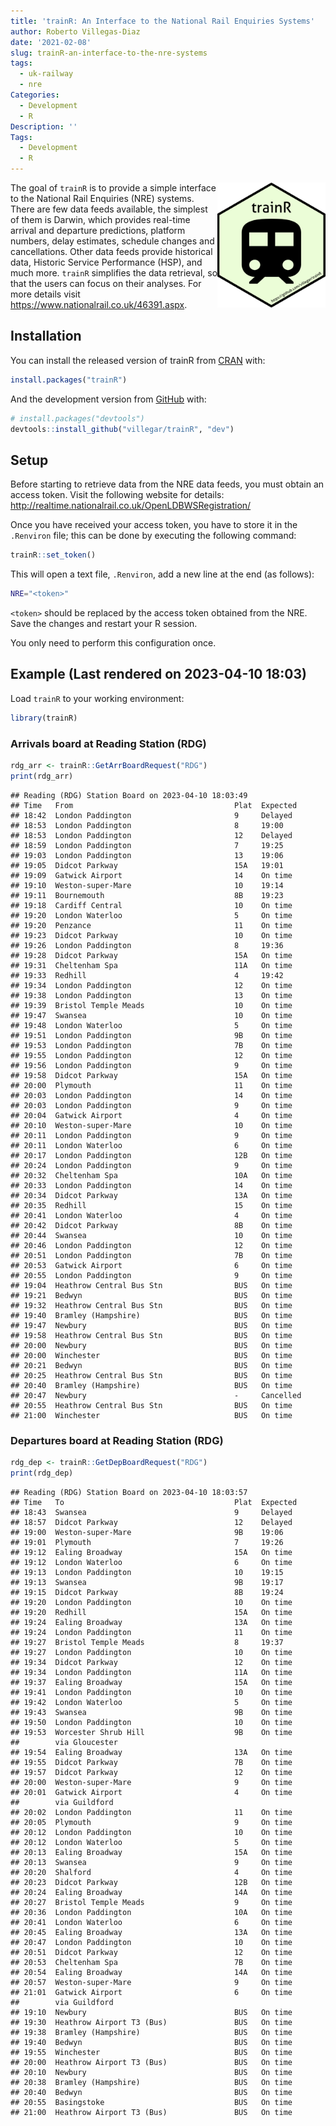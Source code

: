 ```yaml
---
title: 'trainR: An Interface to the National Rail Enquiries Systems'
author: Roberto Villegas-Diaz
date: '2021-02-08'
slug: trainR-an-interface-to-the-nre-systems
tags:
  - uk-railway
  - nre
Categories:
  - Development
  - R
Description: ''
Tags:
  - Development
  - R
---
```


<img src="https://raw.githubusercontent.com/villegar/trainR/main/inst/images/logo.png" alt="logo" align="right" height=200px/>

The goal of `trainR` is to provide a simple interface to the 
National Rail Enquiries (NRE) systems. There are few data feeds 
available, the simplest of them is Darwin, which provides real-time 
arrival and departure predictions, platform numbers, delay estimates, 
schedule changes and cancellations. Other data feeds provide historical 
data, Historic Service Performance (HSP), and much more. `trainR` 
simplifies the data retrieval, so that the users can focus on their 
analyses. For more details visit 
https://www.nationalrail.co.uk/46391.aspx.

## Installation

You can install the released version of trainR from [CRAN](https://CRAN.R-project.org) with:

``` r
install.packages("trainR")
```

And the development version from [GitHub](https://github.com/) with:

``` r
# install.packages("devtools")
devtools::install_github("villegar/trainR", "dev")
```

## Setup
Before starting to retrieve data from the NRE data feeds, you must obtain an access token. 
Visit the following website for details: http://realtime.nationalrail.co.uk/OpenLDBWSRegistration/

Once you have received your access token, you have to store it in the `.Renviron` file; this can be 
done by executing the following command:


```r
trainR::set_token()
```

This will open a text file, `.Renviron`, add a new line at the end (as follows):

```bash
NRE="<token>"
```

`<token>` should be replaced by the access token obtained from the NRE. Save the changes and restart 
your R session.

You only need to perform this configuration once.

## Example (Last rendered on 2023-04-10 18:03)

Load `trainR` to your working environment:

```r
library(trainR)
```

### Arrivals board at Reading Station (RDG)


```r
rdg_arr <- trainR::GetArrBoardRequest("RDG")
print(rdg_arr)
```

```
## Reading (RDG) Station Board on 2023-04-10 18:03:49
## Time   From                                    Plat  Expected
## 18:42  London Paddington                       9     Delayed
## 18:53  London Paddington                       8     19:00
## 18:53  London Paddington                       12    Delayed
## 18:59  London Paddington                       7     19:25
## 19:03  London Paddington                       13    19:06
## 19:05  Didcot Parkway                          15A   19:01
## 19:09  Gatwick Airport                         14    On time
## 19:10  Weston-super-Mare                       10    19:14
## 19:11  Bournemouth                             8B    19:23
## 19:18  Cardiff Central                         10    On time
## 19:20  London Waterloo                         5     On time
## 19:20  Penzance                                11    On time
## 19:23  Didcot Parkway                          10    On time
## 19:26  London Paddington                       8     19:36
## 19:28  Didcot Parkway                          15A   On time
## 19:31  Cheltenham Spa                          11A   On time
## 19:33  Redhill                                 4     19:42
## 19:34  London Paddington                       12    On time
## 19:38  London Paddington                       13    On time
## 19:39  Bristol Temple Meads                    10    On time
## 19:47  Swansea                                 10    On time
## 19:48  London Waterloo                         5     On time
## 19:51  London Paddington                       9B    On time
## 19:53  London Paddington                       7B    On time
## 19:55  London Paddington                       12    On time
## 19:56  London Paddington                       9     On time
## 19:58  Didcot Parkway                          15A   On time
## 20:00  Plymouth                                11    On time
## 20:03  London Paddington                       14    On time
## 20:03  London Paddington                       9     On time
## 20:04  Gatwick Airport                         4     On time
## 20:10  Weston-super-Mare                       10    On time
## 20:11  London Paddington                       9     On time
## 20:11  London Waterloo                         6     On time
## 20:17  London Paddington                       12B   On time
## 20:24  London Paddington                       9     On time
## 20:32  Cheltenham Spa                          10A   On time
## 20:33  London Paddington                       14    On time
## 20:34  Didcot Parkway                          13A   On time
## 20:35  Redhill                                 15    On time
## 20:41  London Waterloo                         4     On time
## 20:42  Didcot Parkway                          8B    On time
## 20:44  Swansea                                 10    On time
## 20:46  London Paddington                       12    On time
## 20:51  London Paddington                       7B    On time
## 20:53  Gatwick Airport                         6     On time
## 20:55  London Paddington                       9     On time
## 19:04  Heathrow Central Bus Stn                BUS   On time
## 19:21  Bedwyn                                  BUS   On time
## 19:32  Heathrow Central Bus Stn                BUS   On time
## 19:40  Bramley (Hampshire)                     BUS   On time
## 19:47  Newbury                                 BUS   On time
## 19:58  Heathrow Central Bus Stn                BUS   On time
## 20:00  Newbury                                 BUS   On time
## 20:00  Winchester                              BUS   On time
## 20:21  Bedwyn                                  BUS   On time
## 20:25  Heathrow Central Bus Stn                BUS   On time
## 20:40  Bramley (Hampshire)                     BUS   On time
## 20:47  Newbury                                 -     Cancelled
## 20:55  Heathrow Central Bus Stn                BUS   On time
## 21:00  Winchester                              BUS   On time
```

### Departures board at Reading Station (RDG)


```r
rdg_dep <- trainR::GetDepBoardRequest("RDG")
print(rdg_dep)
```

```
## Reading (RDG) Station Board on 2023-04-10 18:03:57
## Time   To                                      Plat  Expected
## 18:43  Swansea                                 9     Delayed
## 18:57  Didcot Parkway                          12    Delayed
## 19:00  Weston-super-Mare                       9B    19:06
## 19:01  Plymouth                                7     19:26
## 19:12  Ealing Broadway                         15A   On time
## 19:12  London Waterloo                         6     On time
## 19:13  London Paddington                       10    19:15
## 19:13  Swansea                                 9B    19:17
## 19:15  Didcot Parkway                          8B    19:24
## 19:20  London Paddington                       10    On time
## 19:20  Redhill                                 15A   On time
## 19:24  Ealing Broadway                         13A   On time
## 19:24  London Paddington                       11    On time
## 19:27  Bristol Temple Meads                    8     19:37
## 19:27  London Paddington                       10    On time
## 19:34  Didcot Parkway                          12    On time
## 19:34  London Paddington                       11A   On time
## 19:37  Ealing Broadway                         15A   On time
## 19:41  London Paddington                       10    On time
## 19:42  London Waterloo                         5     On time
## 19:43  Swansea                                 9B    On time
## 19:50  London Paddington                       10    On time
## 19:53  Worcester Shrub Hill                    9B    On time
##        via Gloucester                          
## 19:54  Ealing Broadway                         13A   On time
## 19:55  Didcot Parkway                          7B    On time
## 19:57  Didcot Parkway                          12    On time
## 20:00  Weston-super-Mare                       9     On time
## 20:01  Gatwick Airport                         4     On time
##        via Guildford                           
## 20:02  London Paddington                       11    On time
## 20:05  Plymouth                                9     On time
## 20:12  London Paddington                       10    On time
## 20:12  London Waterloo                         5     On time
## 20:13  Ealing Broadway                         15A   On time
## 20:13  Swansea                                 9     On time
## 20:20  Shalford                                4     On time
## 20:23  Didcot Parkway                          12B   On time
## 20:24  Ealing Broadway                         14A   On time
## 20:27  Bristol Temple Meads                    9     On time
## 20:36  London Paddington                       10A   On time
## 20:41  London Waterloo                         6     On time
## 20:45  Ealing Broadway                         13A   On time
## 20:47  London Paddington                       10    On time
## 20:51  Didcot Parkway                          12    On time
## 20:53  Cheltenham Spa                          7B    On time
## 20:54  Ealing Broadway                         14A   On time
## 20:57  Weston-super-Mare                       9     On time
## 21:01  Gatwick Airport                         6     On time
##        via Guildford                           
## 19:10  Newbury                                 BUS   On time
## 19:30  Heathrow Airport T3 (Bus)               BUS   On time
## 19:38  Bramley (Hampshire)                     BUS   On time
## 19:40  Bedwyn                                  BUS   On time
## 19:55  Winchester                              BUS   On time
## 20:00  Heathrow Airport T3 (Bus)               BUS   On time
## 20:10  Newbury                                 BUS   On time
## 20:38  Bramley (Hampshire)                     BUS   On time
## 20:40  Bedwyn                                  BUS   On time
## 20:55  Basingstoke                             BUS   On time
## 21:00  Heathrow Airport T3 (Bus)               BUS   On time
```
